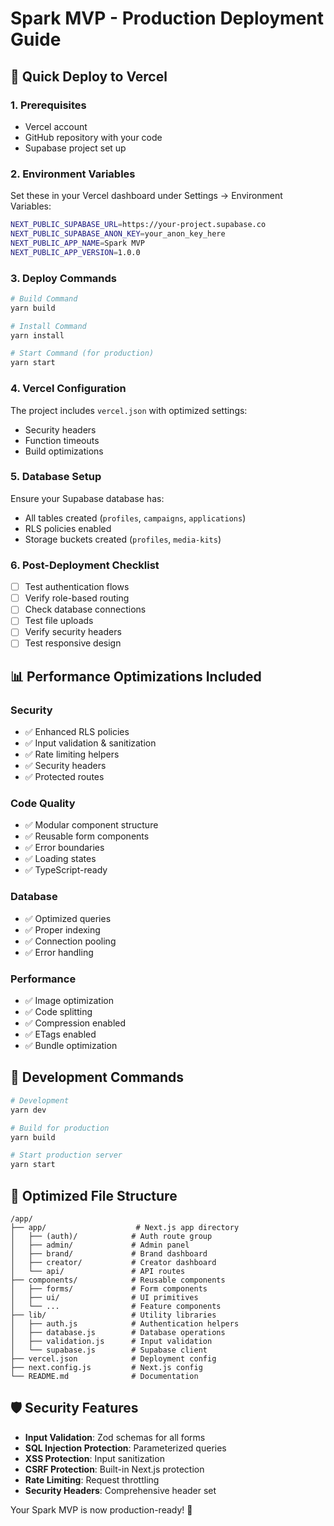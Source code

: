 # Spark MVP - Production Deployment Guide

## 🚀 Quick Deploy to Vercel

### 1. Prerequisites
- Vercel account
- GitHub repository with your code
- Supabase project set up

### 2. Environment Variables
Set these in your Vercel dashboard under Settings → Environment Variables:

```bash
NEXT_PUBLIC_SUPABASE_URL=https://your-project.supabase.co
NEXT_PUBLIC_SUPABASE_ANON_KEY=your_anon_key_here
NEXT_PUBLIC_APP_NAME=Spark MVP
NEXT_PUBLIC_APP_VERSION=1.0.0
```

### 3. Deploy Commands
```bash
# Build Command
yarn build

# Install Command  
yarn install

# Start Command (for production)
yarn start
```

### 4. Vercel Configuration
The project includes `vercel.json` with optimized settings:
- Security headers
- Function timeouts
- Build optimizations

### 5. Database Setup
Ensure your Supabase database has:
- All tables created (`profiles`, `campaigns`, `applications`)
- RLS policies enabled
- Storage buckets created (`profiles`, `media-kits`)

### 6. Post-Deployment Checklist
- [ ] Test authentication flows
- [ ] Verify role-based routing
- [ ] Check database connections
- [ ] Test file uploads
- [ ] Verify security headers
- [ ] Test responsive design

## 📊 Performance Optimizations Included

### Security
- ✅ Enhanced RLS policies
- ✅ Input validation & sanitization
- ✅ Rate limiting helpers
- ✅ Security headers
- ✅ Protected routes

### Code Quality
- ✅ Modular component structure
- ✅ Reusable form components
- ✅ Error boundaries
- ✅ Loading states
- ✅ TypeScript-ready

### Database
- ✅ Optimized queries
- ✅ Proper indexing
- ✅ Connection pooling
- ✅ Error handling

### Performance
- ✅ Image optimization
- ✅ Code splitting
- ✅ Compression enabled
- ✅ ETags enabled
- ✅ Bundle optimization

## 🔧 Development Commands

```bash
# Development
yarn dev

# Build for production
yarn build

# Start production server
yarn start
```

## 📁 Optimized File Structure

```
/app/
├── app/                    # Next.js app directory
│   ├── (auth)/            # Auth route group
│   ├── admin/             # Admin panel
│   ├── brand/             # Brand dashboard
│   ├── creator/           # Creator dashboard
│   └── api/               # API routes
├── components/            # Reusable components
│   ├── forms/             # Form components
│   ├── ui/                # UI primitives
│   └── ...                # Feature components
├── lib/                   # Utility libraries
│   ├── auth.js            # Authentication helpers
│   ├── database.js        # Database operations
│   ├── validation.js      # Input validation
│   └── supabase.js        # Supabase client
├── vercel.json            # Deployment config
├── next.config.js         # Next.js config
└── README.md              # Documentation
```

## 🛡️ Security Features

- **Input Validation**: Zod schemas for all forms
- **SQL Injection Protection**: Parameterized queries
- **XSS Protection**: Input sanitization
- **CSRF Protection**: Built-in Next.js protection
- **Rate Limiting**: Request throttling
- **Security Headers**: Comprehensive header set

Your Spark MVP is now production-ready! 🎉
